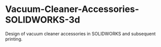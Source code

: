# Vacuum-Cleaner-Accessories-SOLIDWORKS-3d
Design of vacuum cleaner accessories in SOLIDWORKS and subsequent printing.
